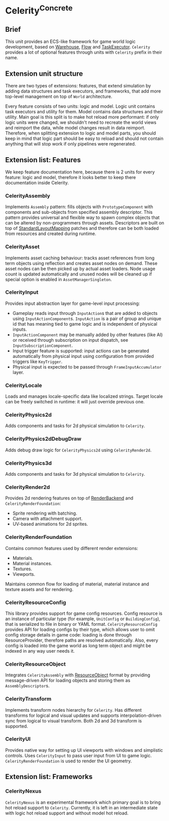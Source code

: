 # Celerity<sup>Concrete</sup>

## Brief

This unit provides an ECS-like framework for game world logic development, based on [Warehouse](../Warehouse/README.md),
[Flow](../Flow/README.md) and [TaskExecutor](../TaskExecutor/README.md). `Celerity` provides a lot of optional features
through units with `Celerity` prefix in their name.

## Extension unit structure

There are two types of extensions: features, that extend simulation by adding data structures and task executors, and
frameworks, that add more top-level management on top of `World` architecture.

Every feature consists of two units: logic and model. Logic unit contains task executors and utility for them. Model
contains data structures and their utility. Main goal is this split is to make hot reload more performant: if only logic
units were changed, we shouldn't need to recreate the world views and reimport the data, while model changes result
in data reimport. Therefore, when splitting extension to logic and model parts, you should keep in mind that logic
part should be easy to reload and should not contain anything that will stop work if only pipelines were regenerated.

## Extension list: Features

We keep feature documentation here, because there is 2 units for every feature: logic and model, therefore it looks
better to keep there documentation inside Celerity.

### CelerityAssembly

Implements `Assembly` pattern: fills objects with `PrototypeComponent` with components and sub-objects from specified
assembly descriptor. This pattern provides universal and flexible way to spawn complex objects that can be altered by
non-programmers through assets. Descriptors are built on top
of [StandardLayoutMapping](../StandardLayoutMapping/README.md) patches and therefore can be both loaded from resources
and created during runtime.

### CelerityAsset

Implements asset caching behaviour: tracks asset references from long term objects using reflection and creates
asset nodes on demand. These asset nodes can be then picked up by actual asset loaders. Node usage count is updated
automatically and unused nodes will be cleaned up if special option is enabled in `AssetManagerSingleton`.

### CelerityInput

Provides input abstraction layer for game-level input processing:

- Gameplay reads input through `InputAction`s that are added to objects using `InputActionComponent`s.
  `InputAction` is a pair of group and unique id that has meaning tied to game logic and is independent
  of physical inputs.
- `InputActionComponent` may be manually added by other features (like AI)
  or received through subscription on input dispatch, see `InputSubscriptionComponent`.
- Input trigger feature is supported: input actions can be generated automatically from physical input using
  configuration from provided triggers like `KeyTrigger`.
- Physical input is expected to be passed through `FrameInputAccumulator` layer.

### CelerityLocale

Loads and manages locale-specific data like localized strings. Target locale can be freely switched in runtime: it will
just override previous one.

### CelerityPhysics2d

Adds components and tasks for 2d physical simulation to `Celerity`.

### CelerityPhysics2dDebugDraw

Adds debug draw logic for `CelerityPhysics2d` using `CelerityRender2d`.

### CelerityPhysics3d

Adds components and tasks for 3d physical simulation to `Celerity`.

### CelerityRender2d

Provides 2d rendering features on top of [RenderBackend](../RenderBackend/README.md) and `CelerityRenderFoundation`:

- Sprite rendering with batching.
- Camera with attachment support.
- UV-based animations for 2d sprites.

### CelerityRenderFoundation

Contains common features used by different render extensions:

- Materials.
- Material instances.
- Textures.
- Viewports.

Maintains common flow for loading of material, material instance and texture assets and for rendering.

### CelerityResourceConfig

This library provides support for game config resources. Config resource is an instance of particular type (for example,
`UnitConfig` or `BuildingConfig`), that is serialized to file in binary or YAML format. `CelerityResourceConfig`
provides API for loading configs by their type, which allows user to omit config storage details in game code: loading
is done through ResourceProvider, therefore paths are resolved automatically. Also, every config is loaded into the
game world as long term object and might be indexed in any way user needs it.

### CelerityResourceObject

Integrates `CelerityAssembly` with [ResourceObject](../ResourceObject/README.md) format by providing message-driven API
for loading objects and storing them as `AssemblyDescriptor`s.

### CelerityTransform

Implements transform nodes hierarchy for `Celerity`. Has different transforms for logical and visual updates and
supports interpolation-driven sync from logical to visual transform. Both 2d and 3d transform is supported.

### CelerityUI

Provides native way for setting up UI viewports with windows and simplistic controls. Uses `CelerityInput` to pass user
input from UI to game logic. `CelerityRenderFoundation` is used to render the UI geometry.

## Extension list: Frameworks

### CelerityNexus

`CelerityNexus` is an experimental framework which primary goal is to bring hot reload support to `Celerity`.
Currently, it is left in an intermediate state with logic hot reload support and without model hot reload.
